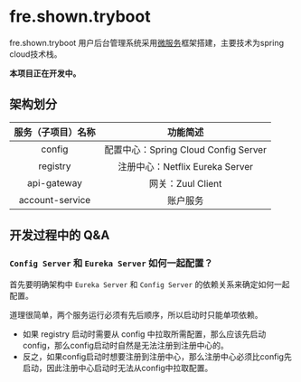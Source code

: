 # fre.shown.tryboot

fre.shown.tryboot 用户后台管理系统采用[微服务](https://martinfowler.com/articles/microservices.html)框架搭建，主要技术为spring cloud技术栈。

**本项目正在开发中。**

## 架构划分

| 服务（子项目）名称 |               功能简述               |
| :----------------: | :----------------------------------: |
|       config       | 配置中心：Spring Cloud Config Server |
|      registry      |   注册中心：Netflix Eureka Server    |
|    api-gateway     |          网关：Zuul Client           |
|  account-service   |               账户服务               |



## 开发过程中的 Q&A

### `Config Server` 和 `Eureka Server` 如何一起配置？

首先要明确架构中 `Eureka Server` 和 `Config Server` 的依赖关系来确定如何一起配置。

道理很简单，两个服务运行必须有先后顺序，所以启动时只能单项依赖。

- 如果 registry 启动时需要从 config 中拉取所需配置，那么应该先启动 config，那么config启动时自然是无法注册到注册中心的。
- 反之，如果config启动时想要注册到注册中心，那么注册中心必须比config先启动，因此注册中心启动时无法从config中拉取配置。
